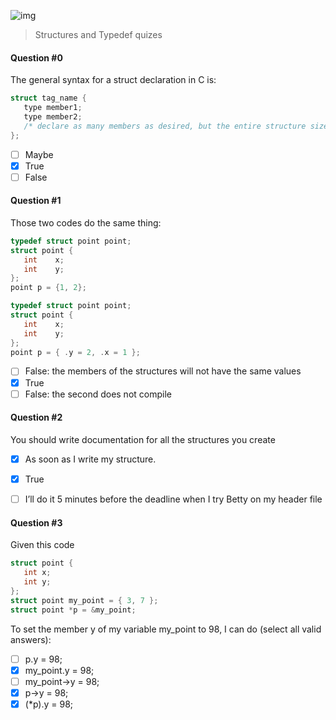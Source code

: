 ![img](https://assets.imaginablefutures.com/media/images/ALX_Logo.max-200x150.png)
> Structures and Typedef quizes

#### Question #0
The general syntax for a struct declaration in C is:
```c
struct tag_name {
   type member1;
   type member2;
   /* declare as many members as desired, but the entire structure size must be known to the compiler. */
};
```
* [ ] Maybe
* [X] True
* [ ] False

#### Question #1
Those two codes do the same thing:
```c
typedef struct point point;
struct point {
   int    x;
   int    y;
};
point p = {1, 2};
```
```c
typedef struct point point;
struct point {
   int    x;
   int    y;
};
point p = { .y = 2, .x = 1 };
```
* [ ] False: the members of the structures will not have the same values
* [X] True
* [ ] False: the second does not compile

#### Question #2
You should write documentation for all the structures you create

* [X] As soon as I write my structure.
* [X] True
* [ ] I’ll do it 5 minutes before the deadline when I try Betty on my header file


#### Question #3
Given this code

```c
struct point {
   int x;
   int y;
};
struct point my_point = { 3, 7 };
struct point *p = &my_point;
```
To set the member y of my variable my_point to 98, I can do (select all valid answers):
* [ ] p.y = 98;
* [X] my_point.y = 98;
* [ ] my_point->y = 98;
* [X] p->y = 98;
* [X] (*p).y = 98;
